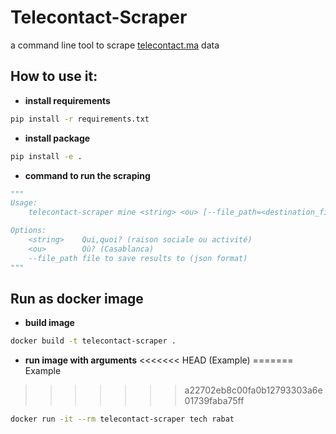 # Telecontact-Scraper
a command line tool to scrape [telecontact.ma](https://www.telecontact.ma/) data

## How to use it:
* __install requirements__
```bash
pip install -r requirements.txt
```

* __install package__
```bash
pip install -e .
```

* __command to run the scraping__
```python
"""
Usage:
    telecontact-scraper mine <string> <ou> [--file_path=<destination_file>]

Options:
    <string>    Qui,quoi? (raison sociale ou activité)
    <ou>        Où? (Casablanca)   
    --file_path file to save results to (json format)
"""
```

## Run as docker image

* __build image__
```bash
docker build -t telecontact-scraper .
```

* __run image with arguments__
<<<<<<< HEAD
(Example)
=======
Example
>>>>>>> a22702eb8c00fa0b12793303a6e01739faba75ff
```bash
docker run -it --rm telecontact-scraper tech rabat
```
